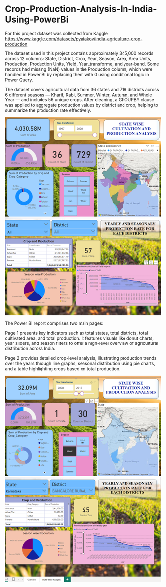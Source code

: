 # Crop-Production-Analysis-In-India-Using-PowerBi
For this project dataset was collected from Kaggle https://www.kaggle.com/datasets/pyatakov/india-agriculture-crop-production

The dataset used in this project contains approximately 345,000 records across 12 columns: State, District, Crop, Year, Season, Area, Area Units, Production, Production Units, Yield, Year_transforme, and year-band. Some records had missing (NaN) values in the Production column, which were handled in Power BI by replacing them with 0 using conditional logic in Power Query.

The dataset covers agricultural data from 36 states and 719 districts across 6 different seasons — Kharif, Rabi, Summer, Winter, Autumn, and Whole Year — and includes 56 unique crops. After cleaning, a GROUPBY clause was applied to aggregate production values by district and crop, helping to summarize the production rate effectively.

![General Overview](https://github.com/Sumanasumithra04/Crop-Production-Analysis-In-India-Using-PowerBi/blob/694f12b06768d8806a8da92bd42681c5591e890d/General%20Overview.png)
![State wise](https://github.com/Sumanasumithra04/Crop-Production-Analysis-In-India-Using-PowerBi/blob/694f12b06768d8806a8da92bd42681c5591e890d/State%20Wise.png)

The Power BI report comprises two main pages:

Page 1 presents key indicators such as total states, total districts, total cultivated area, and total production. It features visuals like donut charts, year sliders, and season filters to offer a high-level overview of agricultural distribution across India.

Page 2 provides detailed crop-level analysis, illustrating production trends over the years through line graphs, seasonal distribution using pie charts, and a table highlighting crops based on total production.

![example](https://github.com/Sumanasumithra04/Crop-Production-Analysis-In-India-Using-PowerBi/blob/8b6efb57546c6b549d0af165b08c4e8c2d1e1d5d/Example.png)
![example](https://github.com/Sumanasumithra04/Crop-Production-Analysis-In-India-Using-PowerBi/blob/8b6efb57546c6b549d0af165b08c4e8c2d1e1d5d/example%201.png)






